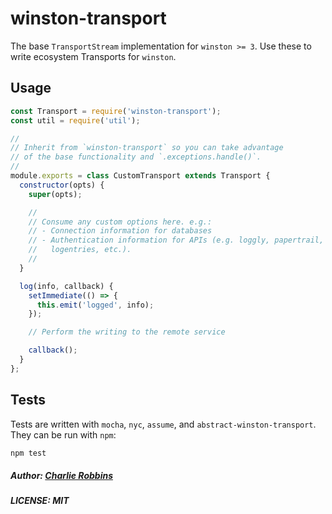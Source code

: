 # winston-transport

The base `TransportStream` implementation for `winston >= 3`. Use these to
write ecosystem Transports for `winston`.

## Usage

``` js
const Transport = require('winston-transport');
const util = require('util');

//
// Inherit from `winston-transport` so you can take advantage
// of the base functionality and `.exceptions.handle()`.
//
module.exports = class CustomTransport extends Transport {
  constructor(opts) {
    super(opts);

    //
    // Consume any custom options here. e.g.:
    // - Connection information for databases
    // - Authentication information for APIs (e.g. loggly, papertrail,
    //   logentries, etc.).
    //
  }

  log(info, callback) {
    setImmediate(() => {
      this.emit('logged', info);
    });

    // Perform the writing to the remote service

    callback();
  }
};
```

## Tests

Tests are written with `mocha`, `nyc`, `assume`, and
`abstract-winston-transport`. They can be run with `npm`:

``` bash
npm test
```

##### Author: [Charlie Robbins](https://github.com/indexzero)
##### LICENSE: MIT
